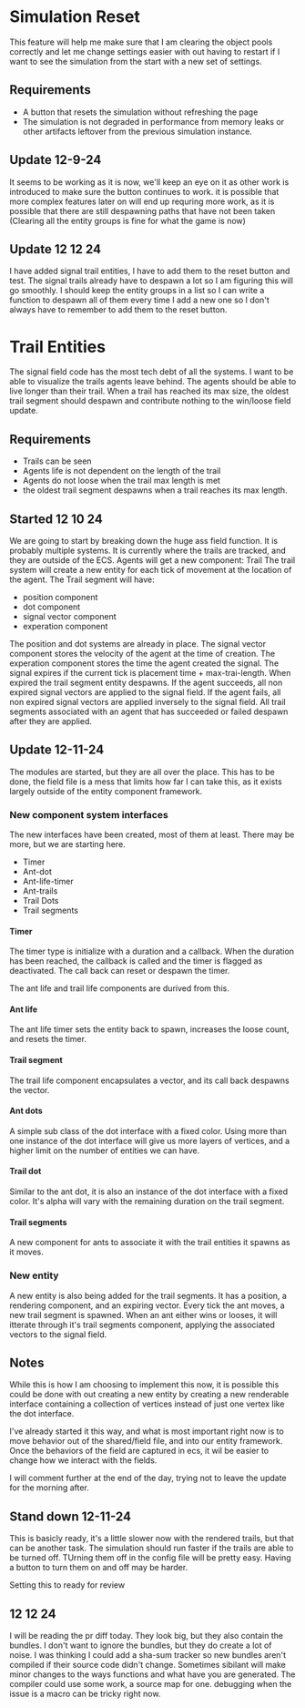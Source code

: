 
# Simulation Reset

This feature will help me make sure that I am clearing the object pools correctly and let me change settings easier with out having to restart if I want to see the simulation from the start with a new set of settings.

## Requirements

- A button that resets the simulation without
  refreshing the page
- The simulation is not degraded in performance
  from memory leaks or other artifacts leftover
  from the previous simulation instance.

## Update 12-9-24

It seems to be working as it is now, we'll keep an eye on it as other work is introduced to make sure 
the button continues to work. it is possible that more complex features later on will end up requring more work, as it is possible that there are still despawning paths that have not been taken (Clearing all the entity groups is fine for what the game is now)

## Update 12 12 24

I have added signal trail entities, I have to add them to the reset button and test.
The signal trails already have to despawn a lot so I am figuring this will go smoothly.
I should keep the entity groups in a list so I can write a function to despawn all of them every time I add a new one
so I don't always have to remember to add them to the reset button.

# Trail Entities

The signal field code has the most tech debt of all the systems.
I want to be able to visualize the  trails agents leave behind.
The agents should be able to live longer than their trail.
When a trail has reached its max size, the oldest trail segment
should despawn and contribute nothing to the win/loose field update.

## Requirements

- Trails can be seen
- Agents life is not dependent on the length of the trail
- Agents do not loose when the trail max length is met
- the oldest trail segment despawns when a trail reaches its max length.


## Started 12 10 24

We are going to start by breaking down the huge ass field function.
It is probably multiple systems.
It is currently where the trails are tracked, and they are outside of the ECS.
Agents will get a new component: Trail
The trail system will create a new entity for each tick of movement at the location of the agent.
The Trail segment will have: 
- position component
- dot component
- signal vector component
- experation component

The position and dot systems are already in place.
The signal vector component stores the velocity of the agent at the time of creation.
The experation component stores the time the agent created the signal.
The signal expires if the current tick is placement time + max-trai-length.
When expired the trail segment entity despawns.
If the agent succeeds, all non expired signal vectors are applied to the signal field.
If the agent fails, all non expired signal vectors are applied inversely to the signal field.
All trail segments associated with an agent that has succeeded or failed despawn 
after they are applied.

## Update 12-11-24

The modules are started, but they are all over the place.
This has to be done, the field file is a mess that limits how far I can take this,
as it exists largely outside of the entity component framework.


### New component system interfaces

The new interfaces have been created, most of them at least. There may be more, but we are starting here.

- Timer
- Ant-dot
- Ant-life-timer
- Ant-trails
- Trail Dots
- Trail segments

#### Timer

The timer type is initialize with a duration and a callback.
When the duration has been reached, the callback is called and the timer is flagged as deactivated.
The call back can reset or despawn the timer.

The ant life and trail life components are durived from this.

#### Ant life
The ant life timer sets the entity back to spawn, increases the loose count, and resets the timer.

#### Trail segment
The trail life component encapsulates a vector, and its call back despawns the vector.

#### Ant dots

A simple sub class of the dot interface with a fixed color.
Using more than one instance of the dot interface will give us more layers of vertices, and a higher limit on the number of entities we can have.

#### Trail dot

Similar to the ant dot, it is also an instance of the dot interface with a fixed color.
It's alpha will vary with the remaining duration on the trail segment.


#### Trail segments

A new component for ants to associate it with the trail entities it spawns as it moves.

### New entity

A new entity is also being added for the trail segments.
It has a position, a rendering component, and an expiring vector.
Every tick the ant moves, a new trail segment is spawned.
When an ant either wins or looses, it will itterate through it's trail segments component,
applying the associated vectors to the signal field.

## Notes

While this is how I am choosing to implement this now, it is possible this could be done with out creating a new entity
by creating a new renderable interface containing a collection of vertices instead of just one vertex like the dot interface.

I've already started it this way, and what is most important right now is to move behavior out of the shared/field file, and into our
entity framework. Once the behaviors of the field are captured in ecs, it wil be easier to change how we interact with the fields.

I will comment further at the end of the day, trying not to leave the update for the morning after.


## Stand down 12-11-24

This is basicly ready, it's a little slower now with the rendered trails, but that can be another task.
The simulation should run faster if the trails are able to be turned off.
TUrning them off in the config file will be pretty easy.
Having a button to turn them on and off may be harder.

Setting this to ready for review

## 12 12 24

I will be reading the pr diff today.
They look big, but they also contain the bundles.
I don't want to ignore the bundles, but they do create a lot of noise.
I was thinking I could add a sha-sum tracker so new bundles aren't compiled if their source code didn't change.
Sometimes sibilant will make minor changes to the ways functions and what have you are generated.
The compiler could use some work, a source map for one.
debugging when the issue is a macro can be tricky right now.
